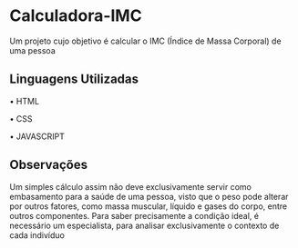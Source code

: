 # Calculadora-IMC

Um projeto cujo objetivo é calcular o IMC (Índice de Massa Corporal) de uma pessoa

## Linguagens Utilizadas

• HTML

• CSS

• JAVASCRIPT


## Observações

Um simples cálculo assim não deve exclusivamente servir como embasamento para a saúde de uma pessoa, visto que o peso pode alterar por outros fatores, como massa muscular, líquido e gases do corpo, entre outros componentes. Para saber precisamente a condição ideal, é necessário um especialista, para analisar exclusivamente o contexto de cada indivíduo 
